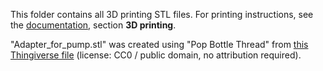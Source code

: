 This folder contains all 3D printing STL files. For printing instructions, see the [documentation](Documentation/Introduction.md), section **3D printing**.

"Adapter_for_pump.stl" was created using "Pop Bottle Thread" from [this Thingiverse file](https://www.thingiverse.com/thing:3527583) (license: CC0 / public domain, no attribution required).
